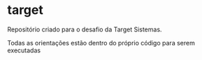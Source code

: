 # target

Repositório criado para o desafio da Target Sistemas.

Todas as orientações estão dentro do próprio código para serem executadas
